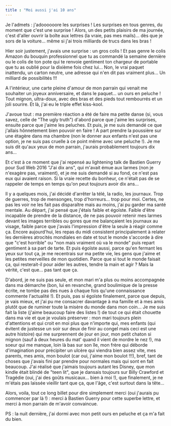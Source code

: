 ```yaml
---
title : "Moi aussi j'ai 10 ans"
---
```


Je l'admets : j'adoooooore les surprises ! Les surprises en tous genres, du moment que c'est une surprise ! Alors, un des petits plaisirs 
de ma journée, c'est d'aller ouvrir la boîte aux lettres (la vraie, pas mes mails)... dès que je sors de la voiture... même si j'ai trois milliards de trucs dans les bras !

Hier soir justement, j'avais une surprise : un gros colis ! Et pas genre le colis Amazon du bouquin professionnel que tu as commandé la semaine dernière ou le colis de ton pote qui te renvoie gentiment ton chargeur de portable que tu as oublié pour la dixième fois chez lui... Non, le vrai paquet inattendu, un carton neutre, une adresse qui n'en dit pas vraiment plus... Un milliard de possibilités !!!

A l'intérieur, une carte pleine d'amour de mon parrain qui venait me souhaiter un joyeux anniversaire, et dans le paquet... un ours en peluche ! Tout mignon, ultra-doux, avec des bras et des pieds tout rembourrés et un joli sourire. Et là, j'ai eu le triple effet kiss-kool. 

J'avoue tout : ma première réaction a été de faire ma petite danse (si, vous savez, celle de "The ugly truth") d'abord parce que j'aime les surprises, ensuite parce que j'aime les peluches. Et puis, je me suis demandé ce que j'allais hônnetement bien pouvoir en faire ! A part prendre la poussière sur une étagère dans ma chambre (non le donner aux enfants n'est pas une option, je ne suis pas cruelle à ce point même avec une peluche !). Je me suis dit qu'aux yeux de mon parrain, j'aurais probablement toujours dix ans...

Et c'est à ce moment que j'ai repensé au lightening talk de Bastien Guerry pour Sud Web 2016 "J'ai dix ans", qui m'avait émue aux larmes (non je n'exagère pas, vraiment), et je me suis demandé si au fond, ce n'est pas eux qui avaient raison. Si la vraie recette du bonheur, ce n'était pas de se rappeler de temps en temps qu'on peut toujours avoir dix ans...

Il y a quelques mois, j'ai décidé d'arrêter la télé, la radio, les journaux. Trop de guerres, trop de mensonges, trop d'horreurs... trop pour moi. Certes, ne pas les voir ne les fait pas disparaître mais au moins, j'ai pu garder ma santé mentale. Au départ, j'ai pensé que j'étais faible et égoïste. Faible d'être incapable de prendre de la distance, de ne pas pouvoir retenir mes larmes devant les images terribles ou gores que me balançaient les journaux au visage, faible parce que j'avais l'impression d'être la seule à réagir comme ça. Encore aujourd'hui, les repas du midi consistent principalement à relater les dernières atrocités mondiales en date et tout le monde s'accorde à dire que "c'est horrible" ou "non mais vraiment où va le monde" puis repart gentiment à sa part de tarte. Et puis égoïste aussi, parce qu'en fermant les yeux sur tout ça, je me recentrais sur ma petite vie, les gens que j'aime et les petites merveilles de mon quotidien. Parce que si tout le monde faisait ça, qui resterait-il pour aider les autres, tendre la main et agir ? Mais la vérité, c'est que... pas tant que ça. 

D'abord, je ne suis pas seule, et mon mari m'a plus ou moins accompagnée dans ma démarche (bon, lui en revanche, grand boulimique de la presse écrite, ne tombe pas des nues à chaque fois qu'une connaissance commente l'actualité !). Et puis, pas si égoïste finalement, parce que depuis, je vais mieux, et j'ai pu me consacrer davantage à ma famille et à mes amis plutôt que de ruminer toute la misère du monde dans mon coin... Je me suis fait la liste (j'aime beaucoup faire des listes !) de tout ce qui était chouette dans ma vie et que je voulais préserver : mon  mari toujours plein d'attentions et qui croit en moi plus que n'importe qui, mes enfants (qui évitent de justesse un soir sur deux de finir au congel mais ceci est une autre histoire) qui me surprennent de jour en jour, mon petit chaton si mignon (sauf à deux heures du mat' quand il vient de mordre le nez !), ma soeur qui me manque, loin là bas sur son île, mon frère qui déborde d'imagination pour précipiter un ulcère qui viendra bien assez vite, mes parents, mes amis, mon boulot (car oui, j'aime mon boulot !!!), bref, tant de choses que j'avais fini par prendre pour normales mais qui sont en fait beaucoup. J'ai réalisé que j'aimais toujours autant les Disney, que mon kindle était blindé de "teen lit", que je dansais toujours sur Billy Crawford et Tragédie (oui, j'ai des goûts musicaux... bien à moi !), que finalement, je ne m'étais pas laissée vieillir tant que ça, que l'âge, c'est surtout dans la tête...

Alors, voila, tout ce long billet pour dire simplement merci (oui j'aurais pu commencer par là !) : merci à Bastien Guerry pour cette superbe lettre, et merci à mon parrain de m'avoir convaincue.

PS : la nuit dernière, j'ai dormi avec mon petit ours en peluche et ça m'a fait du bien.
